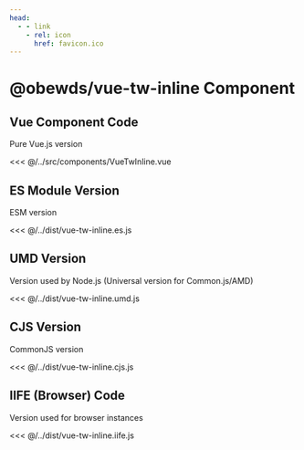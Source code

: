 ```yaml
---
head:
  - - link
    - rel: icon
      href: favicon.ico
---
```





# @obewds/vue-tw-inline Component




## Vue Component Code

Pure Vue.js version

<<< @/../src/components/VueTwInline.vue




## ES Module Version

ESM version

<<< @/../dist/vue-tw-inline.es.js




## UMD Version

Version used by Node.js (Universal version for Common.js/AMD)

<<< @/../dist/vue-tw-inline.umd.js




## CJS Version

CommonJS version

<<< @/../dist/vue-tw-inline.cjs.js




## IIFE (Browser) Code

Version used for browser instances

<<< @/../dist/vue-tw-inline.iife.js

